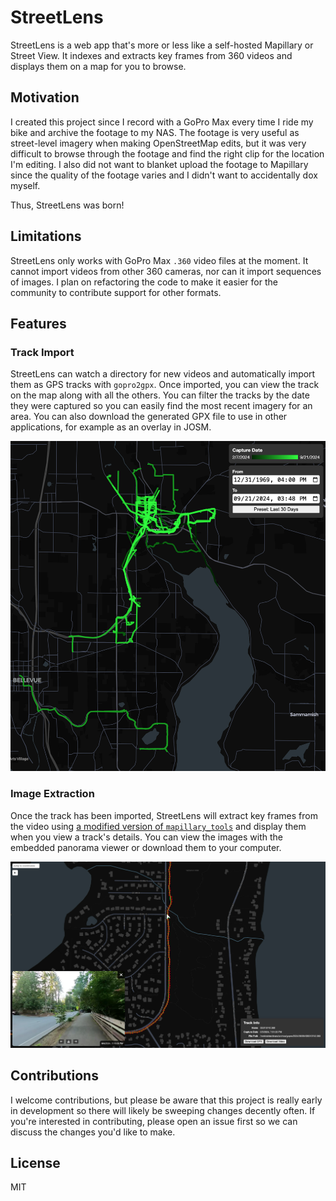# StreetLens

StreetLens is a web app that's more or less like a self-hosted Mapillary or Street View. It indexes and extracts key frames from 360 videos and displays them on a map for you to browse.

## Motivation

I created this project since I record with a GoPro Max every time I ride my bike and archive the footage to my NAS. The footage is very useful as street-level imagery when making OpenStreetMap edits, but it was very difficult to browse through the footage and find the right clip for the location I'm editing. I also did not want to blanket upload the footage to Mapillary since the quality of the footage varies and I didn't want to accidentally dox myself.

Thus, StreetLens was born!

## Limitations

StreetLens only works with GoPro Max `.360` video files at the moment. It cannot import videos from other 360 cameras, nor can it import sequences of images. I plan on refactoring the code to make it easier for the community to contribute support for other formats.

## Features

### Track Import

StreetLens can watch a directory for new videos and automatically import them as GPS tracks with `gopro2gpx`. Once imported, you can view the track on the map along with all the others. You can filter the tracks by the date they were captured so you can easily find the most recent imagery for an area. You can also download the generated GPX file to use in other applications, for example as an overlay in JOSM.

![](screenshots/track-import.png)

### Image Extraction

Once the track has been imported, StreetLens will extract key frames from the video using [a modified version of `mapillary_tools`](https://github.com/tjhorner/mapillary_tools) and display them when you view a track's details. You can view the images with the embedded panorama viewer or download them to your computer.

![](screenshots/image-import.png)

## Contributions

I welcome contributions, but please be aware that this project is really early in development so there will likely be sweeping changes decently often. If you're interested in contributing, please open an issue first so we can discuss the changes you'd like to make.

## License

MIT
